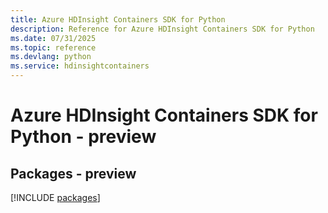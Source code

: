 ```yaml
---
title: Azure HDInsight Containers SDK for Python
description: Reference for Azure HDInsight Containers SDK for Python
ms.date: 07/31/2025
ms.topic: reference
ms.devlang: python
ms.service: hdinsightcontainers
---
```

# Azure HDInsight Containers SDK for Python - preview
## Packages - preview
[!INCLUDE [packages](hdinsight-containers-index.md)]